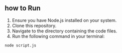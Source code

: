 ## how to Run

1. Ensure you have Node.js installed on your system.
2. Clone this repository.
3. Navigate to the directory containing the code files.
4. Run the following command in your terminal:

```bash
node script.js
